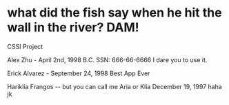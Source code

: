 # what did the fish say when he hit the wall in the river? DAM!
CSSI Project

Alex Zhu - April 2nd, 1998 B.C.
SSN: 666-66-6666
I dare you to use it.

Erick Alvarez - September 24, 1998
Best App Ever

Hariklia Frangos -- but you can call me Aria or Klia
December 19, 1997
haha jk
